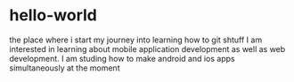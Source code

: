 # hello-world
the place where i start my journey into learning how to git shtuff
I am interested in learning about mobile application development as well as web development.
I am studing how to make android and ios apps simultaneously at the moment
